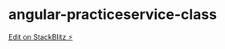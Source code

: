 # angular-practiceservice-class

[Edit on StackBlitz ⚡️](https://stackblitz.com/edit/angular-practiceservice-class)